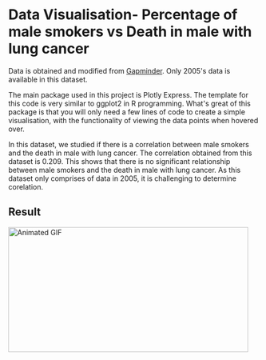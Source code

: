 # Data Visualisation- Percentage of male smokers vs Death in male with lung cancer 
 Data is obtained and modified from [Gapminder](https://www.gapminder.org/data/). Only 2005's data is available in this dataset.
 
The main package used in this project is Plotly Express. The template for this code is very similar to ggplot2 in R programming. What's great of this package is that you will only need a few lines of code to create a simple visualisation, with the functionality of viewing the data points when hovered over. 
 
In this dataset, we studied if there is a correlation between male smokers and the death in male with lung cancer. The correlation obtained from this dataset is 0.209. This shows that there is no significant relationship between male smokers and the death in male with lung cancer. As this dataset only comprises of data in 2005, it is challenging to determine corelation. 

## Result

<img src="https://media.giphy.com/media/QuPL1T82cz2a1jjciW/giphy.gif" alt="Animated GIF" style="width: 480px; height: 250px; left: 0px; top: 0px; opacity: 1;">
